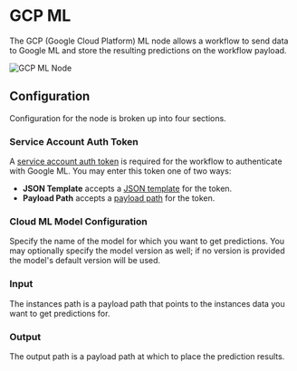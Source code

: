 # GCP ML

The GCP (Google Cloud Platform) ML node allows a workflow to send data to Google ML and store the resulting predictions on the workflow payload.

![GCP ML Node](/images/workflows/data/google-ml-node.png "GCP ML Node")

## Configuration

Configuration for the node is broken up into four sections.

### Service Account Auth Token

A [service account auth token](https://cloud.google.com/docs/authentication/getting-started#creating_a_service_account) is required for the workflow to authenticate with Google ML. You may enter this token one of two ways:

- **JSON Template** accepts a [JSON template](/workflows/accessing-payload-data/#json-templates) for the token.
- **Payload Path** accepts a [payload path](/workflows/accessing-payload-data/#payload-paths) for the token.

### Cloud ML Model Configuration

Specify the name of the model for which you want to get predictions. You may optionally specify the model version as well; if no version is provided the model's default version will be used.

### Input

The instances path is a payload path that points to the instances data you want to get predictions for.

### Output

The output path is a payload path at which to place the prediction results.

